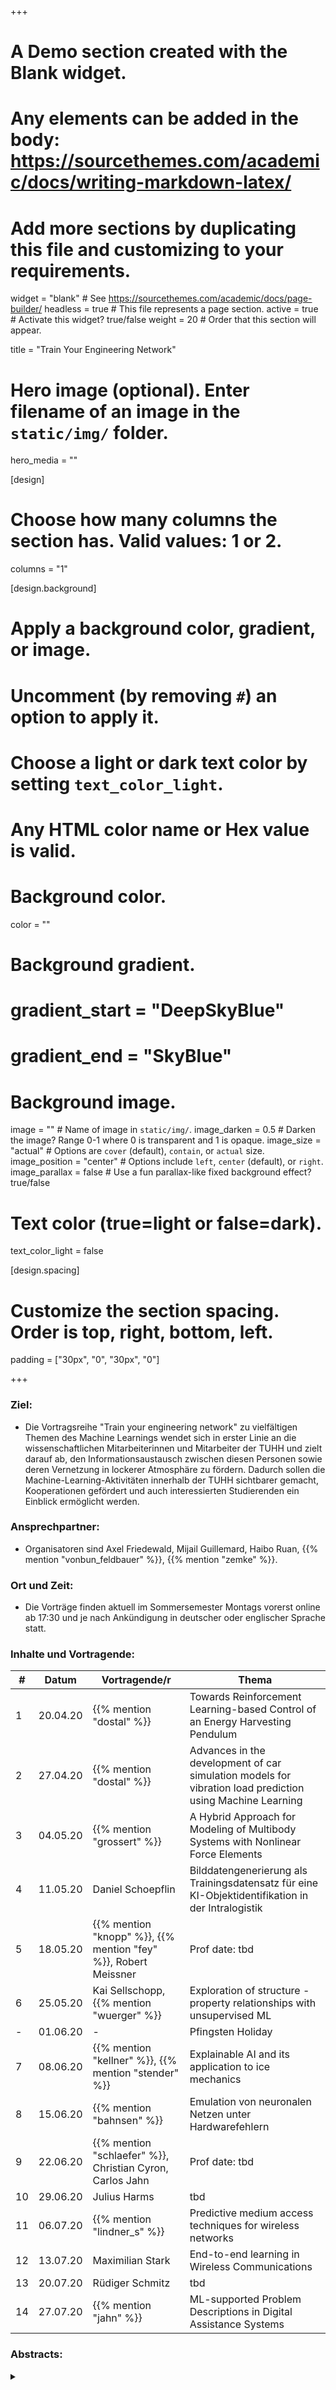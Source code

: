 +++
# A Demo section created with the Blank widget.
# Any elements can be added in the body: https://sourcethemes.com/academic/docs/writing-markdown-latex/
# Add more sections by duplicating this file and customizing to your requirements.

widget = "blank"  # See https://sourcethemes.com/academic/docs/page-builder/
headless = true  # This file represents a page section.
active = true  # Activate this widget? true/false
weight = 20  # Order that this section will appear.

title = "Train Your Engineering Network"

# Hero image (optional). Enter filename of an image in the `static/img/` folder.
hero_media = ""

[design]
  # Choose how many columns the section has. Valid values: 1 or 2.
  columns = "1"

  
[design.background]
  # Apply a background color, gradient, or image.
  #   Uncomment (by removing `#`) an option to apply it.
  #   Choose a light or dark text color by setting `text_color_light`.
  #   Any HTML color name or Hex value is valid.

  # Background color.
  color = ""
  
  # Background gradient.
  # gradient_start = "DeepSkyBlue"
  # gradient_end = "SkyBlue"
  
  # Background image.
  image = ""  # Name of image in `static/img/`.
  image_darken = 0.5  # Darken the image? Range 0-1 where 0 is transparent and 1 is opaque.
  image_size = "actual"  #  Options are `cover` (default), `contain`, or `actual` size.
  image_position = "center"  # Options include `left`, `center` (default), or `right`.
  image_parallax = false  # Use a fun parallax-like fixed background effect? true/false

  # Text color (true=light or false=dark).
  text_color_light = false

[design.spacing]
  # Customize the section spacing. Order is top, right, bottom, left.
  padding = ["30px", "0", "30px", "0"]



+++

### Ziel:
- Die Vortragsreihe "Train your engineering network" zu vielfältigen Themen des Machine Learnings wendet sich in erster Linie an die wissenschaftlichen Mitarbeiterinnen und Mitarbeiter der TUHH und zielt darauf ab, den Informationsaustausch zwischen diesen Personen sowie deren Vernetzung in lockerer Atmosphäre zu fördern. Dadurch sollen die Machine-Learning-Aktivitäten innerhalb der TUHH sichtbarer gemacht, Kooperationen gefördert und auch interessierten Studierenden ein Einblick ermöglicht werden. 

### Ansprechpartner: 
- Organisatoren sind Axel Friedewald, Mijail Guillemard, Haibo Ruan, {{% mention "vonbun_feldbauer" %}}, {{% mention "zemke" %}}.

### Ort und Zeit:
- Die Vorträge finden aktuell im Sommersemester Montags vorerst online ab 17:30 und je nach Ankündigung in deutscher oder englischer Sprache statt.

### Inhalte und Vortragende:


| # | Datum | Vortragende/r | Thema |
| --- | ---  | --- | --- |
| 1 | 20.04.20 |{{% mention "dostal" %}} | Towards Reinforcement Learning-based Control of an Energy Harvesting Pendulum |
| 2 | 27.04.20 | {{% mention "dostal" %}} | Advances in the development of car simulation models for vibration load prediction using Machine Learning |
| 3 | 04.05.20 | {{% mention "grossert" %}} | A Hybrid Approach for Modeling of Multibody Systems with Nonlinear Force Elements |
| 4 | 11.05.20 | Daniel Schoepflin | Bilddatengenerierung als Trainingsdatensatz für eine KI-Objektidentifikation in der Intralogistik |
| 5 | 18.05.20 | {{% mention "knopp" %}}, {{% mention "fey" %}}, Robert Meissner | Prof date: tbd |
| 6 | 25.05.20 | Kai Sellschopp, {{% mention "wuerger" %}}| Exploration of structure - property relationships with unsupervised ML |
| - | 01.06.20 | - | Pfingsten Holiday |
| 7 | 08.06.20 | {{% mention "kellner" %}}, {{% mention "stender" %}} | Explainable AI and its application to ice mechanics |
| 8 | 15.06.20 | {{% mention "bahnsen" %}}| Emulation von neuronalen Netzen unter Hardwarefehlern |
| 9 | 22.06.20 | {{% mention "schlaefer" %}}, Christian Cyron, Carlos Jahn | Prof date: tbd |
| 10 | 29.06.20 | Julius Harms | tbd |
| 11 | 06.07.20 | {{% mention "lindner_s" %}} | Predictive medium access techniques for wireless networks |
| 12 | 13.07.20 | Maximilian Stark | End-to-end learning in Wireless Communications |
| 13 | 20.07.20 | Rüdiger Schmitz | tbd |
| 14 | 27.07.20 | {{% mention "jahn" %}} | ML-supported Problem Descriptions in Digital Assistance Systems |


### Abstracts:

<details class="description" close><summary data-close="Show" data-open="Hide"></summary>

1. {{< hl >}}{{% mention "dostal" %}}: Towards Reinforcement Learning-based Control of an Energy Harvesting Pendulum.{{< /hl >}} <br/>
Harvesting energy from the environment, e. g. ocean waves, is a key capability for the long-term operation of remote electronic systems where standard energy supply is not available. Rotating pendulums can be used as energy converters when excited close to their eigenfrequency. However, to ensure robust operation of the harvester, the energy of the dynamic system has to be controlled. In this study, we deploy a lightweight reinforcement learning algorithm to drive the energy of an Acrobot pendulum towards a desired value. We analyze the algorithm in an extensive series of simulations. Moreover, we explore the real world application of our energy-based reinforcement learning algorithm using a computationally constrained hardware setup based on low-cost components, such
as the Raspberry Pi platform.

2. {{< hl >}}{{% mention "dostal" %}}: Advances in the development of car simulation models for vibration load prediction using Machine Learning.{{< /hl >}} <br/>
Nowadays electric cars are a focus area in automotive research. In this context we consider data based approache as tools to improve and facilitate the car design process. Hereby, we address the challenge of vibration load prediction for electric cars using neural network based machine learning (ML), a data-based frequency response function approach, and a hybrid combined model. We extensively study the challenging case of vibration load prediction of car components, such as the traction battery of an electric car. We show using experimental data from a 1:5 scale model car as well as data from a Fiat 500e car that the proposed ML approach is able to outperform the classical model estimation by means of ARX and ARMAX models. Moreover, we evaluate the performance of a hybrid-ML concept for combination of ML and ARMAX. Our promising results motivate further research in the field of vibration load prediction using machine learning based approaches in order to facilitate design processes.

3. {{< hl >}}{{% mention "grossert" %}}: A Hybrid Approach for Modeling of Multibody Systems with Nonlinear Force Elements.{{< /hl >}} <br/>
tbd

4. {{< hl >}}Daniel Schoepflin: Bilddatengenerierung als Trainingsdatensatz für eine KI-Objektidentifikation in der Intralogistik.{{< /hl >}} <br/>
Der massive Bedarf an Daten zum Training von neuronalen Netzwerken stellt den industriellen Transfer erforschter Ansätze vor hohe Herausforderungen. Frei verfügbare Datensätze sind oftmals nicht in der Lage, die spezifischen und individuellen Anforderungen von Unternehmen abzudecken. Die synthetische Erzeugung von Trainingsdaten zeigt sich hierbei als erfolgsversprechende Alternative. In diesem Vortrag wird die Generierung von Trainingsbildern für eine KI-Objektidentifikation im intralogistischen Umfeld beleuchtet und aufgezeigt, welche Hürden für eine erfolgreiche Implementierung genommen werden müssen

</details>


